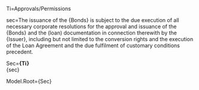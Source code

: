 Ti=Approvals/Permissions

sec=The issuance of the {Bonds} is subject to the due execution of all necessary corporate resolutions for the approval and issuance of the {Bonds} and the (loan) documentation in connection therewith by the {Issuer}, including but not limited to the conversion rights and the execution of the Loan Agreement and the due fulfilment of customary conditions precedent.

Sec=<b>{Ti}</b><br>{sec}

Model.Root={Sec}
